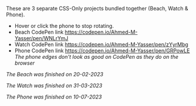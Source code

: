 These are 3 separate CSS-Only projects bundled together (Beach, Watch & Phone).

* Hover or click the phone to stop rotating.
* Beach CodePen link https://codepen.io/Ahmed-M-Yasser/pen/WNLrYmJ
* Watch CodePen link https://codepen.io/Ahmed-M-Yasser/pen/zYyrMbg
* Phone CodePen link https://codepen.io/Ahmed-M-Yasser/pen/GRPowLE *The phone edges don't look as good on CodePen as they do on the browser*

*The Beach was finished on 20-02-2023*

*The Watch was finished on 31-03-2023*

*The Phone was finished on 10-07-2023*
